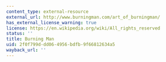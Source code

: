 ```yaml
---
content_type: external-resource
external_url: http://www.burningman.com/art_of_burningman/
has_external_license_warning: true
license: https://en.wikipedia.org/wiki/All_rights_reserved
status: ''
title: Burning Man
uid: 2f0f799d-dd06-4956-bdfb-9f66812634a5
wayback_url: ''
---
```

